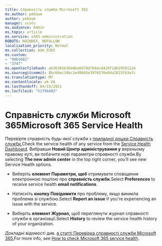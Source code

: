 ```yaml
---
title: Справність служби Microsoft 365
ms.author: pebaum
author: pebaum
manager: scotv
ms.audience: Admin
ms.topic: article
ms.service: o365-administration
ROBOTS: NOINDEX, NOFOLLOW
localization_priority: Normal
ms.collection: Adm_O365
ms.custom:
- "9001682"
- "3747"
ms.openlocfilehash: a636305b369d6a0d78d768acd420f14b295812a5
ms.sourcegitcommit: 8bc60ec34bc1e40685e3976576e04a2623f63a7c
ms.translationtype: MT
ms.contentlocale: uk-UA
ms.lasthandoff: 04/15/2021
ms.locfileid: "51794493"
---
```

# <a name="microsoft-365-service-health"></a><span data-ttu-id="44879-102">Справність служби Microsoft 365</span><span class="sxs-lookup"><span data-stu-id="44879-102">Microsoft 365 Service Health</span></span>


<span data-ttu-id="44879-103">Перевірте справність будь-якої служби з [приладної дошки Справність служби.](https://admin.microsoft.com/Adminportal/Home?source=applauncher#/servicehealth)</span><span class="sxs-lookup"><span data-stu-id="44879-103">Check the service health of any service from the [Service Health Dashboard](https://admin.microsoft.com/Adminportal/Home?source=applauncher#/servicehealth).</span></span> <span data-ttu-id="44879-104">Вибравши **Новий Центр адміністрування у** верхньому правому куті, ви побачите нові параметри справності служби.</span><span class="sxs-lookup"><span data-stu-id="44879-104">By selecting **The new admin center** in the top right corner, you'll see new Service Health options.</span></span>

- <span data-ttu-id="44879-105">Виберіть **елемент Параметри, щоб** отримувати сповіщення електронною поштою про **справність служби.**</span><span class="sxs-lookup"><span data-stu-id="44879-105">Select **Preferences** to receive service health **email notifications**.</span></span>

- <span data-ttu-id="44879-106">Натисніть **кнопку Повідомити** про проблему, якщо виникла проблема зі службою.</span><span class="sxs-lookup"><span data-stu-id="44879-106">Select **Report an issue** if you're experiencing an issue with the service.</span></span>

- <span data-ttu-id="44879-107">Виберіть **елемент Журнал,** щоб переглянути журнал справності служби в організації.</span><span class="sxs-lookup"><span data-stu-id="44879-107">Select **History** to review the service health history of your organization.</span></span> 

<span data-ttu-id="44879-108">Докладні відомості див. [в статті Перевірка справності служби Microsoft 365.](https://docs.microsoft.com/office365/enterprise/view-service-health)</span><span class="sxs-lookup"><span data-stu-id="44879-108">For more info, see [How to check Microsoft 365 service health](https://docs.microsoft.com/office365/enterprise/view-service-health).</span></span> 